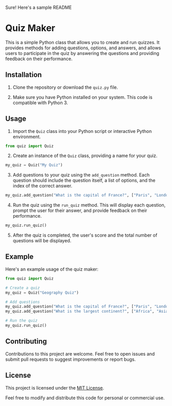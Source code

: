 Sure! Here's a sample README 
# Quiz Maker

This is a simple Python class that allows you to create and run quizzes. It provides methods for adding questions, options, and answers, and allows users to participate in the quiz by answering the questions and providing feedback on their performance.

## Installation

1. Clone the repository or download the `quiz.py` file.

2. Make sure you have Python installed on your system. This code is compatible with Python 3.

## Usage

1. Import the `Quiz` class into your Python script or interactive Python environment.

```python
from quiz import Quiz
```

2. Create an instance of the `Quiz` class, providing a name for your quiz.

```python
my_quiz = Quiz("My Quiz")
```

3. Add questions to your quiz using the `add_question` method. Each question should include the question itself, a list of options, and the index of the correct answer.

```python
my_quiz.add_question("What is the capital of France?", ["Paris", "London", "Berlin"], 1)
```

4. Run the quiz using the `run_quiz` method. This will display each question, prompt the user for their answer, and provide feedback on their performance.

```python
my_quiz.run_quiz()
```

5. After the quiz is completed, the user's score and the total number of questions will be displayed.

## Example

Here's an example usage of the quiz maker:

```python
from quiz import Quiz

# Create a quiz
my_quiz = Quiz("Geography Quiz")

# Add questions
my_quiz.add_question("What is the capital of France?", ["Paris", "London", "Berlin"], 1)
my_quiz.add_question("What is the largest continent?", ["Africa", "Asia", "Europe"], 2)

# Run the quiz
my_quiz.run_quiz()
```

## Contributing

Contributions to this project are welcome. Feel free to open issues and submit pull requests to suggest improvements or report bugs.

## License

This project is licensed under the [MIT License](LICENSE).

Feel free to modify and distribute this code for personal or commercial use.
